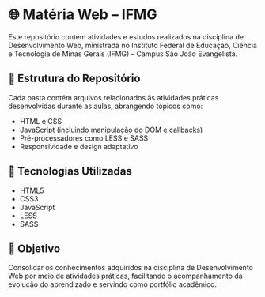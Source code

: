 # 🌐 Matéria Web – IFMG

Este repositório contém atividades e estudos realizados na disciplina de Desenvolvimento Web, ministrada no Instituto Federal de Educação, Ciência e Tecnologia de Minas Gerais (IFMG) – Campus São João Evangelista.

## 📁 Estrutura do Repositório

Cada pasta contém arquivos relacionados às atividades práticas desenvolvidas durante as aulas, abrangendo tópicos como:

- HTML e CSS
- JavaScript (incluindo manipulação do DOM e callbacks)
- Pré-processadores como LESS e SASS
- Responsividade e design adaptativo

## 🚀 Tecnologias Utilizadas

- HTML5
- CSS3
- JavaScript
- LESS
- SASS

## 📌 Objetivo

Consolidar os conhecimentos adquiridos na disciplina de Desenvolvimento Web por meio de atividades práticas, facilitando o acompanhamento da evolução do aprendizado e servindo como portfólio acadêmico.